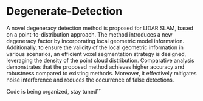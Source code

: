 # Degenerate-Detection
A novel degeneracy detection method is proposed for LIDAR SLAM, based on a point-to-distribution approach. The method introduces a new degeneracy factor by incorporating local geometric model information. Additionally, to ensure the validity of the local geometric information in various scenarios, an efficient voxel segmentation strategy is designed, leveraging the density of the point cloud distribution. Comparative analysis demonstrates that the proposed method achieves higher accuracy and robustness compared to existing methods. Moreover, it effectively mitigates noise interference and reduces the occurrence of false detections.


Code is being organized, stay tuned```

